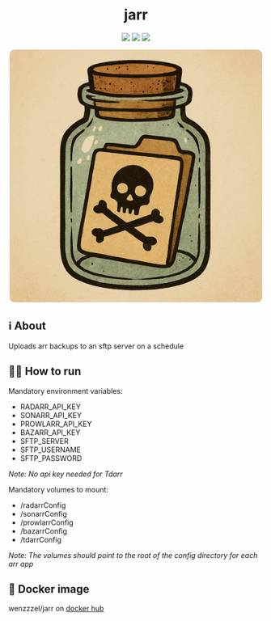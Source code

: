 <h1 align="center">
jarr
</h1>

<p align="center">
	<a href="https://github.com/wenzzzel/jarr/stargazers"><img src="https://img.shields.io/github/stars/wenzzzel/jarr?colorA=363a4f&colorB=b7bdf8&style=for-the-badge"></a>
	<a href="https://github.com/wenzzzel/jarr/issues"><img src="https://img.shields.io/github/issues/wenzzzel/jarr?colorA=363a4f&colorB=f5a97f&style=for-the-badge"></a>
	<a href="https://github.com/wenzzzel/jarr/contributors"><img src="https://img.shields.io/github/contributors/wenzzzel/jarr?colorA=363a4f&colorB=a6da95&style=for-the-badge"></a>
</p>
<p align="center">
    <img src="Assets/logo.jpeg" style="width: 500px; height: auto; border-radius:10px"/>
</p>

## ℹ️ About
Uploads arr backups to an sftp server on a schedule

## 🏃‍➡️ How to run
Mandatory environment variables:
 - RADARR_API_KEY
 - SONARR_API_KEY
 - PROWLARR_API_KEY
 - BAZARR_API_KEY
 - SFTP_SERVER
 - SFTP_USERNAME
 - SFTP_PASSWORD

*Note: No api key needed for Tdarr*

Mandatory volumes to mount:
 - /radarrConfig
 - /sonarrConfig
 - /prowlarrConfig
 - /bazarrConfig
 - /tdarrConfig

*Note: The volumes should point to the root of the config directory for each arr app*

## 🐋 Docker image
wenzzzel/jarr on [docker hub](https://hub.docker.com/repository/docker/wenzzzel/jarr/general)